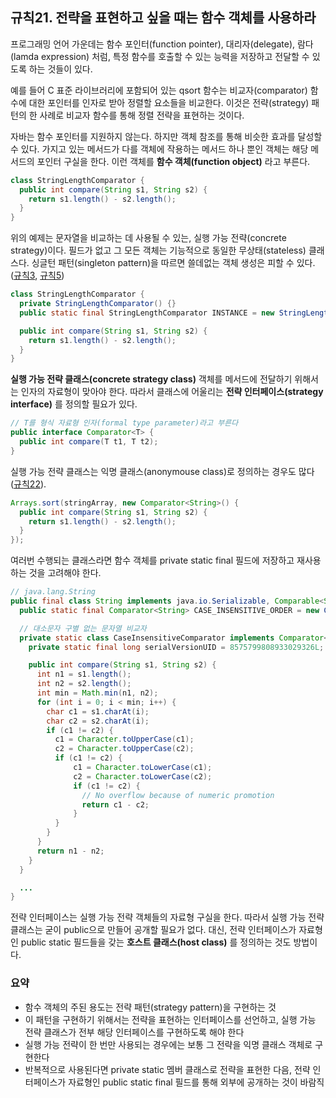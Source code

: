 ## 규칙21. 전략을 표현하고 싶을 때는 함수 객체를 사용하라

프로그래밍 언어 가운데는 함수 포인터(function pointer), 대리자(delegate), 람다(lamda expression) 처럼, 특정 함수를 호출할 수 있는 능력을 저장하고 전달할 수 있도록 하는 것들이 있다. 

예를 들어 C 표준 라이브러리에 포함되어 있는 qsort 함수는 비교자(comparator) 함수에 대한 포인터를 인자로 받아 정렬할 요소들을 비교한다. 이것은 전략(strategy) 패턴의 한 사례로 비교자 함수를 통해 정렬 전략을 표현하는 것이다.

자바는 함수 포인터를 지원하지 않는다. 하지만 객체 참조를 통해 비슷한 효과를 달성할 수 있다. 가지고 있는 메서드가 다를 객체에 작용하는 메서드 하나 뿐인 객체는 해당 메서드의 포인터 구실을 한다. 이런 객체를 __함수 객체(function object)__ 라고 부른다.

```java
class StringLengthComparator {
  public int compare(String s1, String s2) {
    return s1.length() - s2.length();
  }
}
```

위의 예제는 문자열을 비교하는 데 사용될 수 있는, 실행 가능 전략(concrete strategy)이다. 필드가 없고 그 모든 객체는 기능적으로 동일한 무상태(stateless) 클래스다. 싱글턴 패턴(singleton pattern)을 따르면 쓸데없는 객체 생성은 피할 수 있다.([규칙3](/chap2/rule3.md), [규칙5](/chap2/rule5.md))

```java
class StringLengthComparator {
  private StringLengthComparator() {}
  public static final StringLengthComparator INSTANCE = new StringLengthComparator();

  public int compare(String s1, String s2) {
    return s1.length() - s2.length();
  }
}
```

__실행 가능 전략 클래스(concrete strategy class)__ 객체를 메서드에 전달하기 위해서는 인자의 자료형이 맞아야 한다. 따라서 클래스에 어울리는 __전략 인터페이스(strategy interface)__ 를 정의할 필요가 있다.

```java
// T를 형식 자료형 인자(formal type parameter)라고 부른다
public interface Comparator<T> {
  public int compare(T t1, T t2);
}
```

실행 가능 전략 클래스는 익명 클래스(anonymouse class)로 정의하는 경우도 많다([규칙22](rule22.md)).

```java
Arrays.sort(stringArray, new Comparator<String>() {
  public int compare(String s1, String s2) {
    return s1.length() - s2.length();
  }
});
```

여러번 수행되는 클래스라면 함수 객체를 private static final 필드에 저장하고 재사용하는 것을 고려해야 한다.

```java
// java.lang.String 
public final class String implements java.io.Serializable, Comparable<String>, CharSequence {
  public static final Comparator<String> CASE_INSENSITIVE_ORDER = new CaseInsensitiveComparator();

  // 대소문자 구별 없는 문자열 비교자
  private static class CaseInsensitiveComparator implements Comparator<String>, java.io.Serializable {
    private static final long serialVersionUID = 8575799808933029326L;

    public int compare(String s1, String s2) {
      int n1 = s1.length();
      int n2 = s2.length();
      int min = Math.min(n1, n2);
      for (int i = 0; i < min; i++) {
        char c1 = s1.charAt(i);
        char c2 = s2.charAt(i);
        if (c1 != c2) {
          c1 = Character.toUpperCase(c1);
          c2 = Character.toUpperCase(c2);
          if (c1 != c2) {
              c1 = Character.toLowerCase(c1);
              c2 = Character.toLowerCase(c2);
              if (c1 != c2) {
                // No overflow because of numeric promotion
                return c1 - c2;
              }
          }
        }
      }
      return n1 - n2;
    }
  }

  ...
}
```

전략 인터페이스는 실행 가능 전략 객체들의 자료형 구실을 한다. 따라서 실행 가능 전략 클래스는 굳이 public으로 만들어 공개할 필요가 없다. 대신, 전략 인터페이스가 자료형인 public static 필드들을 갖는 __호스트 클래스(host class)__ 를 정의하는 것도 방법이다.

### 요약

- 함수 객체의 주된 용도는 전략 패턴(strategy pattern)을 구현하는 것
- 이 패턴을 구현하기 위해서는 전략을 표현하는 인터페이스를 선언하고, 실행 가능 전략 클래스가 전부 해당 인터페이스를 구현하도록 해야 한다
- 실행 가능 전략이 한 번만 사용되는 경우에는 보통 그 전략을 익명 클래스 객체로 구현한다
- 반복적으로 사용된다면 private static 멤버 클래스로 전략을 표현한 다음, 전략 인터페이스가 자료형인 public static final 필드를 통해 외부에 공개하는 것이 바람직
